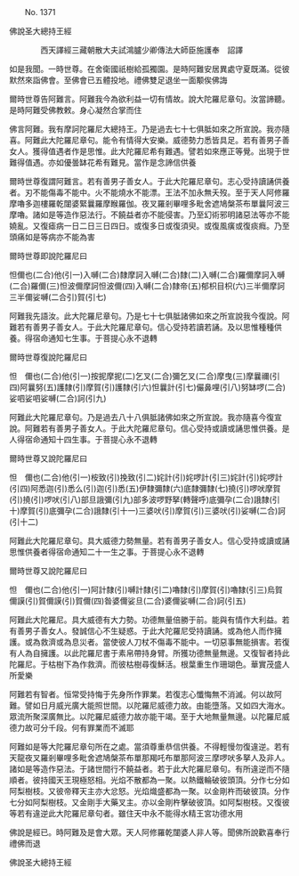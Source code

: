﻿　　No. 1371

佛說圣大總持王經

　　　　西天譯經三藏朝散大夫試鴻臚少卿傳法大師臣施護奉　詔譯


如是我聞。一時世尊。在舍衛國祇樹給孤獨園。是時阿難安居異處守夏既滿。從彼默然來詣佛會。至佛會已五體投地。禮佛雙足退坐一面颙俟佛誨

爾時世尊告阿難言。阿難我今為欲利益一切有情故。說大陀羅尼章句。汝當諦聽。是時阿難受佛教敕。身心凝然合掌而住

佛言阿難。我有摩訶陀羅尼大總持王。乃是過去七十七俱胝如來之所宣說。我亦隨喜。阿難此大陀羅尼章句。能令有情得大安樂。威德勢力悉皆具足。若有善男子善女人。獲得值遇者作是思惟。此大陀羅尼希有難遇。譬若如來應正等覺。出現于世難得值遇。亦如優曇缽花希有難見。當作是念諦信供養

爾時世尊復謂阿難言。若有善男子善女人。于此大陀羅尼章句。志心受持讀誦供養者。刃不能傷毒不能中。火不能燒水不能漂。王法不加永無夭歿。至于天人阿修羅摩嚕多迦樓羅乾闥婆緊曩羅摩睺羅伽。夜叉羅剎畢哩多毗舍遮鳩槃茶布單曩阿波三摩嚕。諸如是等造作惡法行。不饒益者亦不能侵害。乃至幻術邪明諸惡法等亦不能嬈亂。又復瘧病一日二日三日四日。或復多日或復須臾。或復風癀或復痰癊。乃至頭痛如是等病亦不能為害

爾時世尊即說陀羅尼曰

怛儞也(二合)他(引一)入嚩(二合)隸摩訶入嚩(二合)隸(二)入嚩(二合)羅儞摩訶入嚩(二合)羅儞(三)怛波儞摩訶怛波儞(四)入嚩(二合)隸帝(五)郁枳目枳(六)三半儞摩訶三半儞娑嚩(二合引)賀(引七)

阿難我先語汝。此大陀羅尼章句。乃是七十七俱胝諸佛如來之所宣說我今復說。阿難若有善男子善女人。于此大陀羅尼章句。信心受持若讀若誦。及以思惟種種供養。得宿命通知七生事。于菩提心永不退轉

爾時世尊復說陀羅尼曰

怛　儞也(二合)他(引一)按抳摩抳(二)乞叉(二合)彌乞叉(二合)摩曳(三)摩曩禰(引四)阿曩努(五)護隸(引)摩賀(引)護隸(引六)怛曩計(引七)儼鼻哩(引八)努缽啰(二合)娑呬娑呬娑嚩(二合)訶(引九)

阿難此大陀羅尼章句。乃是過去八十八俱胝諸佛如來之所宣說。我亦隨喜今復宣說。阿難若有善男子善女人。于此大陀羅尼章句。信心受持或讀或誦思惟供養。是人得宿命通知十四生事。于菩提心永不退轉

爾時世尊又說陀羅尼曰

怛　儞也(二合)他(引一)桉致(引)挽致(引二)姹計(引)姹啰計(引三)姹計(引)姹啰計(引四)阿悉迦(引)悉么(引)迦(引)悉(五)伊隸彌隸(六)底隸彌隸(七)撓(引)啰吠摩賀(引)撓(引)啰吠(引八)部旦誐彌(引九)部多波啰野拏(轉聲呼)底彌孕(二合)誐隸(引十)摩賀(引)底彌孕(二合)誐隸(引十一)三婆吠(引)摩賀(引)三婆吠(引)娑嚩(二合)訶(引十二)

阿難此大陀羅尼章句。具大威德力勢無量。若有善男子善女人。信心受持或讀或誦思惟供養者得宿命通知二十一生之事。于菩提心永不退轉

爾時世尊又說陀羅尼曰

怛　儞也(二合)他(引一)阿計隸(引)嚩計隸(引二)嚕隸(引)摩賀(引)嚕隸(引三)烏賀儞謨(引)賀儞謨(引)賀儞(四)昝婆儞娑旦(二合)婆儞娑嚩(二合)訶(引五)

阿難此大陀羅尼。具大威德有大力勢。功德無量倍勝于前。能與有情作大利益。若有善男子善女人。發誠信心不生疑惑。于此大陀羅尼受持讀誦。或為他人而作擁護。或為救濟或為息災者。當使彼人刀杖不傷毒不能中。一切惡事無能損害。若復有人為自擁護。以此陀羅尼書于素帛帶持身臂。所獲功德無量無邊。又復智者持此陀羅尼。于枯樹下為作救濟。而彼枯樹尋復穌活。根葉重生作珊瑚色。華實茂盛人所愛樂

阿難若有智者。恒常受持悔于先身所作罪業。若復志心懺悔無不消滅。何以故阿難。譬如日月威光廣大能照世間。以陀羅尼威德力故。由能墮落。又如四大海水。眾流所聚深廣無比。以陀羅尼威德力故亦能干竭。至于大地無量無邊。以陀羅尼威德力故可分千段。何有罪業而不滅耶

阿難如是等大陀羅尼章句所在之處。當須尊重恭信供養。不得輕慢勿復違逆。若有天龍夜叉羅剎畢哩多毗舍遮鳩槃茶布單那羯吒布單那阿波三摩啰吠多拏人及非人。諸如是等造作惡法。于諸世間行不饒益者。若于此大陀羅尼章句。有所違逆而不隨順者。彼持國天王現極怒相。光焰不散都為一聚。以熱鐵輪破彼頭頂。分作七分如阿梨樹枝。又彼帝釋天主亦大忿怒。光焰熾盛都為一聚。以金剛杵而破彼頂。分作七分如阿梨樹枝。又金剛手大藥叉主。亦以金剛杵擊破彼頂。如阿梨樹枝。又復彼等若有違逆此大陀羅尼章句者。雖住天中永不能得水精王宮功德水用

佛說是經已。時阿難及是會大眾。天人阿修羅乾闥婆人非人等。聞佛所說歡喜奉行禮佛而退

佛說圣大總持王經
